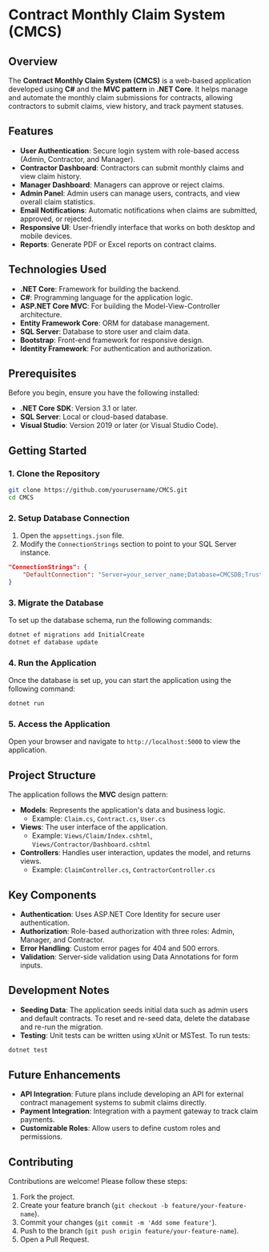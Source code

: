 # Contract Monthly Claim System (CMCS)

## Overview
The **Contract Monthly Claim System (CMCS)** is a web-based application developed using **C#** and the **MVC pattern** in **.NET Core**. It helps manage and automate the monthly claim submissions for contracts, allowing contractors to  submit claims, view history, and track payment statuses.

## Features
- **User Authentication**: Secure login system with role-based access (Admin, Contractor, and Manager).
- **Contractor Dashboard**: Contractors can submit monthly claims and view claim history.
- **Manager Dashboard**: Managers can approve or reject claims.
- **Admin Panel**: Admin users can manage users, contracts, and view overall claim statistics.
- **Email Notifications**: Automatic notifications when claims are submitted, approved,  or rejected.
- **Responsive UI**: User-friendly interface that works on both desktop and mobile devices.
- **Reports**: Generate PDF or Excel reports on contract claims.

## Technologies Used
- **.NET Core**: Framework for building the backend.
- **C#**: Programming language for the application logic.
- **ASP.NET Core MVC**: For building the Model-View-Controller architecture.
- **Entity Framework Core**: ORM for database management.
- **SQL Server**: Database to store user and claim data.
- **Bootstrap**: Front-end framework for responsive design.
- **Identity Framework**: For authentication and authorization.

## Prerequisites
Before you begin, ensure you have the following installed:
- **.NET Core SDK**: Version 3.1 or later.
- **SQL Server**: Local or cloud-based database.
- **Visual Studio**: Version 2019 or later (or Visual Studio Code).

## Getting Started

### 1. Clone the Repository
```bash
git clone https://github.com/yourusername/CMCS.git
cd CMCS
```

### 2. Setup Database Connection
1. Open the `appsettings.json` file.
2. Modify the `ConnectionStrings` section to point to your SQL Server instance.
```json
"ConnectionStrings": {
    "DefaultConnection": "Server=your_server_name;Database=CMCSDB;Trusted_Connection=True;"
}
```

### 3. Migrate the Database
To set up the database schema, run the following commands:
```bash
dotnet ef migrations add InitialCreate
dotnet ef database update
```

### 4. Run the Application
Once the database is set up, you can start the application using the following command:
```bash
dotnet run
```


### 5. Access the Application
Open your browser and navigate to `http://localhost:5000` to view the application.

## Project Structure
The application follows the **MVC** design pattern:
- **Models**: Represents the application's data and business logic.
  - Example: `Claim.cs`, `Contract.cs`, `User.cs`
- **Views**: The user interface of the application.
  - Example: `Views/Claim/Index.cshtml`, `Views/Contractor/Dashboard.cshtml`
- **Controllers**: Handles user interaction, updates the model, and returns views.
  - Example: `ClaimController.cs`, `ContractorController.cs`

## Key Components
- **Authentication**: Uses ASP.NET Core Identity for secure user authentication.
- **Authorization**: Role-based authorization with three roles: Admin, Manager, and Contractor.
- **Error Handling**: Custom error pages for 404 and 500 errors.
- **Validation**: Server-side validation using Data Annotations for form inputs.

## Development Notes
- **Seeding Data**: The application seeds initial data such as admin users and default contracts. To reset and re-seed data, delete the database and re-run the migration.
- **Testing**: Unit tests can be written using xUnit or MSTest. To run tests:
```bash
dotnet test
```

## Future Enhancements
- **API Integration**: Future plans include developing an API for external contract management systems to submit claims directly.
- **Payment Integration**: Integration with a payment gateway to track claim payments.
- **Customizable Roles**: Allow users to define custom roles and permissions.

## Contributing
Contributions are welcome! Please follow these steps:
1. Fork the project.
2. Create your feature branch (`git checkout -b feature/your-feature-name`).
3. Commit your changes (`git commit -m 'Add some feature'`).
4. Push to the branch (`git push origin feature/your-feature-name`).
5. Open a Pull Request.
